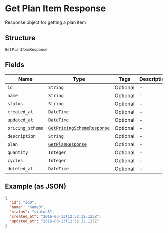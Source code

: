 
# Get Plan Item Response

Response object for getting a plan item

## Structure

`GetPlanItemResponse`

## Fields

| Name | Type | Tags | Description |
|  --- | --- | --- | --- |
| `id` | `String` | Optional | - |
| `name` | `String` | Optional | - |
| `status` | `String` | Optional | - |
| `created_at` | `DateTime` | Optional | - |
| `updated_at` | `DateTime` | Optional | - |
| `pricing_scheme` | [`GetPricingSchemeResponse`](../../doc/models/get-pricing-scheme-response.md) | Optional | - |
| `description` | `String` | Optional | - |
| `plan` | [`GetPlanResponse`](../../doc/models/get-plan-response.md) | Optional | - |
| `quantity` | `Integer` | Optional | - |
| `cycles` | `Integer` | Optional | - |
| `deleted_at` | `DateTime` | Optional | - |

## Example (as JSON)

```json
{
  "id": "id0",
  "name": "name0",
  "status": "status8",
  "created_at": "2016-03-13T12:52:32.123Z",
  "updated_at": "2016-03-13T12:52:32.123Z"
}
```

